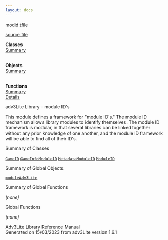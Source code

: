```yaml
---
layout: docs
---
```

<span class="title">modid.t</span><span class="type">file</span>

[source file](../source/modid.t.html)

**Classes**  
[Summary](#_ClassSummary_)  
 

**Objects**  
[Summary](#_ObjectSummary_)  
 

**Functions**  
[Summary](#_FunctionSummary_)  
[Details](#_Functions_)



adv3Lite Library - module ID's

This module defines a framework for "module ID's." The module ID
mechanism allows library modules to identify themselves. The module ID
framework is modular, in that several libraries can be linked together
without any prior knowledge of one another, and the module ID framework
will be able to find all of their ID's.



<span id="_ClassSummary_"></span>



<span class="hdln">Summary of Classes</span>  



[`GameID`](../object/GameID.html) [`GameInfoModuleID`](../object/GameInfoModuleID.html) [`MetadataModuleID`](../object/MetadataModuleID.html) [`ModuleID`](../object/ModuleID.html)
<span id="_ObjectSummary_"></span>



<span class="hdln">Summary of Global Objects</span>  



[`moduleAdv3Lite`](../object/moduleAdv3Lite.html)
<span id="FunctionSummary_"></span>



<span class="hdln">Summary of Global Functions</span>  



*(none)* <span id="_Functions_"></span>



<span class="hdln">Global Functions</span>  



*(none)*



Adv3Lite Library Reference Manual  
Generated on 15/03/2023 from adv3Lite version 1.6.1


